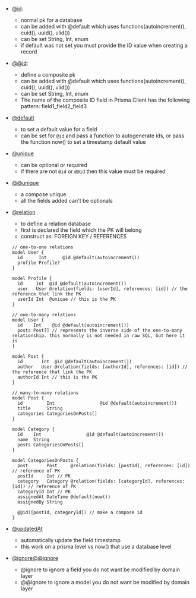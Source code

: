 - [@id](https://www.prisma.io/docs/orm/reference/prisma-schema-reference#id):
  - normal pk for a database
  - can be added with @default which uses functions(autoincrement(), cuid(), uuid(), ulid())
  - can be set String, Int, enum
  - if default was not set you must provide the ID value when creating a record
- [@@id](https://www.prisma.io/docs/orm/reference/prisma-schema-reference#id-1):
  - define a composite pk
  - can be added with @default which uses functions(autoincrement(), cuid(), uuid(), ulid())
  - can be set String, Int, enum
  - The name of the composite ID field in Prisma Client has the following pattern: field1_field2_field3
- [@default](https://www.prisma.io/docs/orm/reference/prisma-schema-reference#default)
  - to set a default value for a field
  - can be set for `@id` and pass a function to autogenerate ids, or pass the function now() to set a timestamp default value
- [@unique](https://www.prisma.io/docs/orm/reference/prisma-schema-reference#unique)
  - can be optional or required
  - if there are not `@id` or `@@id` then this value must be required
- [@@unique](https://www.prisma.io/docs/orm/reference/prisma-schema-reference#unique-1)
  - a compose unique
  - all the fields added can't be optionals
- [@relation](https://www.prisma.io/docs/orm/reference/prisma-schema-reference#relation)
  - to define a relation database
  - first is declared the field which the PK will belong
  - construct as: FOREIGN KEY / REFERENCES
  ```
  // one-to-one relations
  model User {
    id      Int      @id @default(autoincrement())
    profile Profile?
  }

  model Profile {
    id     Int  @id @default(autoincrement())
    user   User @relation(fields: [userId], references: [id]) // the reference that link the PK
    userId Int  @unique // this is the PK
  }
  ```
  
  ```
  // one-to-many relations
  model User {
    id    Int    @id @default(autoincrement())
    posts Post[] // represents the inverse side of the one-to-many relationship. this normally is not needed in raw SQL, but here it is
  }

  model Post {
    id       Int  @id @default(autoincrement())
    author   User @relation(fields: [authorId], references: [id]) // the reference that link the PK
    authorId Int // this is the PK
  }
  ```
  
  ```
  // many-to-many relations
  model Post {
    id         Int                 @id @default(autoincrement())
    title      String
    categories CategoriesOnPosts[]
  }

  model Category {
    id    Int                 @id @default(autoincrement())
    name  String
    posts CategoriesOnPosts[]
  }

  model CategoriesOnPosts {
    post       Post     @relation(fields: [postId], references: [id]) // reference of PK
    postId     Int // PK
    category   Category @relation(fields: [categoryId], references: [id]) // reference of PK
    categoryId Int // PK
    assignedAt DateTime @default(now())
    assignedBy String

    @@id([postId, categoryId]) // make a compose id
  }
  ```
- [@updatedAt](https://www.prisma.io/docs/orm/reference/prisma-schema-reference#updatedat)
  - automatically update the field timestamp
  - this work on a prisma level vs now() that use a database level

- [@ignore](https://www.prisma.io/docs/orm/reference/prisma-schema-reference#ignore)[@@ignore](https://www.prisma.io/docs/orm/reference/prisma-schema-reference#ignore-1)
  - @ignore to ignore a field you do not want be modified by domain layer
  - @@ignore to ignore a model you do not want be modified by domain layer

